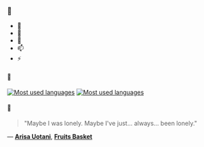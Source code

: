 ### 👋

- 🔭
- 🌱
- 💬
- 📫
- ⚡

#### 🧏

[![Most used languages](https://github-readme-stats-aynah.vercel.app/api/top-langs/?username=aynh&theme=solarized-dark&langs_count=6&layout=compact&hide_title=true)](https://github.com/anuraghazra/github-readme-stats#gh-dark-mode-only)
[![Most used languages](https://github-readme-stats-aynah.vercel.app/api/top-langs/?username=aynh&theme=solarized-light&langs_count=6&layout=compact&hide_title=true)](https://github.com/anuraghazra/github-readme-stats#gh-light-mode-only)

#### 💬

> "Maybe I was lonely. Maybe I've just... always... been lonely."

&mdash; [**Arisa Uotani**](https://myanimelist.net/character.php?q=Arisa%20Uotani&cat=character), [**Fruits Basket**](https://myanimelist.net/search/all?q=Fruits%20Basket&cat=all)
